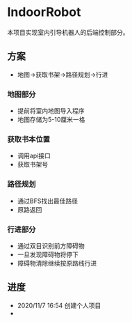 # IndoorRobot
本项目实现室内引导机器人的后端控制部分。
## 方案
 - 地图->获取书架->路径规划->行进

### 地图部分
 - 提前将室内地图导入程序
 - 地图存储为5-10厘米一格

### 获取书本位置
 - 调用api接口
 - 获取书架号

### 路径规划
 - 通过BFS找出最佳路径
 - 原路返回

### 行进部分
 - 通过双目识别前方障碍物
 - 一旦发现障碍物将停下
 - 障碍物清除继续按原路线行进

## 进度
 - 2020/11/7 16:54 创建个人项目
 - 